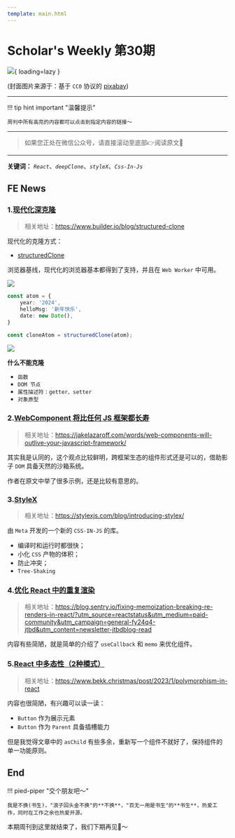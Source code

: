 ```yaml
---
template: main.html
---
```


# Scholar's Weekly 第30期

![](https://bigdreamerblog.oss-cn-beijing.aliyuncs.com/nextBlog/fireworks-1880045_1280.jpg?x-oss-process=image/auto-orient,1/interlace,1/quality,q_90/format,webp){ loading=lazy }


(封面图片来源于：基于 `CC0` 协议的 [pixabay](https://pixabay.com/photos/fireworks-pyrotechnics-explode-1880045/))

------

!!! tip hint important "温馨提示"

    周刊中所有高亮的内容都可以点击到指定内容的链接～

---

> 如果您正处在微信公众号，请直接滚动至底部👉阅读原文🫶

---

**关键词：** *`React`*、*`deepClone`*、*`styleX`*、*`Css-In-Js`*

## FE News

### 1.[现代化深克隆](https://www.builder.io/blog/structured-clone)
>相关地址：https://www.builder.io/blog/structured-clone

现代化的克隆方式：

- [structuredClone](https://developer.mozilla.org/en-US/docs/Web/API/structuredClone)

浏览器基线，现代化的浏览器基本都得到了支持，并且在 `Web Worker` 中可用。

![](https://bigdreamerblog.oss-cn-beijing.aliyuncs.com/nextBlog/JMaGeE.png?x-oss-process=image/auto-orient,1/interlace,1/quality,q_90/format,webp)

```typescript
const atom = {
    year: '2024',
    helloMsg: '新年快乐',
    date: new Date(),
}

const cloneAtom = structuredClone(atom);
```

![](https://bigdreamerblog.oss-cn-beijing.aliyuncs.com/nextBlog/2nZCbI.png)

**什么不能克隆**

- `函数`
- `DOM 节点`
- `属性描述符：getter、setter`
- `对象原型`

### 2.[WebComponent 将比任何 JS 框架都长寿](https://jakelazaroff.com/words/web-components-will-outlive-your-javascript-framework/)
> 相关地址：https://jakelazaroff.com/words/web-components-will-outlive-your-javascript-framework/

其实我是认同的，这个观点比较鲜明，跨框架生态的组件形式还是可以的，借助影子 `DOM` 具备天然的沙箱系统。

作者在原文中举了很多示例，还是比较有意思的。

### 3.[StyleX](https://stylexjs.com/blog/introducing-stylex/)
> 相关地址：https://stylexjs.com/blog/introducing-stylex/

由 `Meta` 开发的一个新的 `CSS-IN-JS` 的库。

- 编译时和运行时都很快；
- 小化 `CSS` 产物的体积；
- 防止冲突；
- `Tree-Shaking`

### 4.[优化 React 中的重复渲染](https://blog.sentry.io/fixing-memoization-breaking-re-renders-in-react/?utm_source=reactstatus&utm_medium=paid-community&utm_campaign=general-fy24q4-jtbd&utm_content=newsletter-jtbdblog-read)
>相关地址：https://blog.sentry.io/fixing-memoization-breaking-re-renders-in-react/?utm_source=reactstatus&utm_medium=paid-community&utm_campaign=general-fy24q4-jtbd&utm_content=newsletter-jtbdblog-read

内容有些简陋，就是简单的介绍了 `useCallback` 和 `memo` 来优化组件。

### 5.[React 中多态性（2种模式）](https://www.bekk.christmas/post/2023/1/polymorphism-in-react)
>相关地址：https://www.bekk.christmas/post/2023/1/polymorphism-in-react

内容也很简陋，有兴趣可以读一读：
- `Button` 作为展示元素
- `Button` 作为 `Parent` 具备插槽能力

但是我觉得文章中的 `asChild` 有些多余，重新写一个组件不就好了，保持组件的单一功能原则。

## End

!!! pied-piper "交个朋友吧～"

    我是不换(书生)，"浪子回头金不换"的**不换**，"百无一用是书生"的**书生**，热爱工作，同时在工作之余也热爱开源。

本期周刊到这里就结束了，我们下期再见👋～
